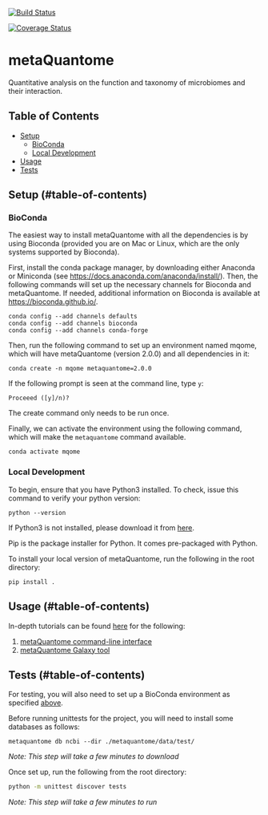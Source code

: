 [![Build Status](https://travis-ci.org/galaxyproteomics/metaquantome.svg?branch=master)](https://travis-ci.org/galaxyproteomics/metaquantome)

[![Coverage Status](https://coveralls.io/repos/github/galaxyproteomics/metaquantome/badge.svg?branch=master)](https://coveralls.io/github/galaxyproteomics/metaquantome?branch=master)

# metaQuantome


Quantitative analysis on the function and taxonomy of microbiomes and their interaction.

## Table of Contents
- [Setup](#setup-)
    - [BioConda](#bioconda-)
    - [Local Development](#local-development-)
- [Usage](#usage-)
- [Tests](#tests-)

## Setup (#table-of-contents)

### BioConda

The easiest way to install metaQuantome with all the dependencies is by using Bioconda (provided you are on Mac or Linux, which are the only systems supported by Bioconda).

First, install the conda package manager, by downloading either Anaconda or Miniconda (see https://docs.anaconda.com/anaconda/install/). Then, the following commands will set up the necessary channels for Bioconda and metaQuantome. If needed, additional information on Bioconda is available at https://bioconda.github.io/.

```
conda config --add channels defaults
conda config --add channels bioconda
conda config --add channels conda-forge
```

Then, run the following command to set up an environment named mqome, which will have metaQuantome (version 2.0.0) and all dependencies in it:

```
conda create -n mqome metaquantome=2.0.0
```

If the following prompt is seen at the command line, type `y`:
```
Proceeed ([y]/n)?
```

The create command only needs to be run once.

Finally, we can activate the environment using the following command, which will make the `metaquantome` command available.
```
conda activate mqome
```

### Local Development

To begin, ensure that you have Python3 installed. To check, issue this command to verify your python version:
```
python --version
```

If Python3 is not installed, please download it from [here](https://www.python.org/downloads/).

Pip is the package installer for Python. It comes pre-packaged with Python. 

To install your local version of metaQuantome, run the following in the root directory:
```
pip install .
```

## Usage (#table-of-contents)

In-depth tutorials can be found [here](https://galaxyproteomics.github.io/metaquantome_mcp_analysis/) for the following:
1. [metaQuantome command-line interface](https://galaxyproteomics.github.io/metaquantome_mcp_analysis/cli_tutorial/cli_tutorial.html)
2. [metaQuantome Galaxy tool](https://galaxyproteomics.github.io/metaquantome_mcp_analysis/galaxy_tutorial/galaxy_tutorial.html)

## Tests (#table-of-contents)


For testing, you will also need to set up a BioConda environment as specified [above](#bioconda-).

Before running unittests for the project, you will need to install some databases as follows:
```
metaquantome db ncbi --dir ./metaquantome/data/test/
```
*Note: This step will take a few minutes to download*

Once set up, run the following from the root directory:

```sh
python -m unittest discover tests
```
*Note: This step will take a few minutes to run*
